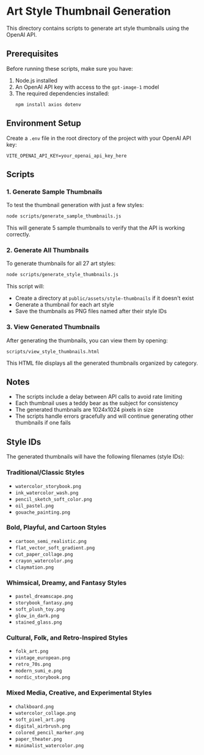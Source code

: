 # Art Style Thumbnail Generation

This directory contains scripts to generate art style thumbnails using the OpenAI API.

## Prerequisites

Before running these scripts, make sure you have:

1. Node.js installed
2. An OpenAI API key with access to the `gpt-image-1` model
3. The required dependencies installed:
   ```
   npm install axios dotenv
   ```

## Environment Setup

Create a `.env` file in the root directory of the project with your OpenAI API key:

```
VITE_OPENAI_API_KEY=your_openai_api_key_here
```

## Scripts

### 1. Generate Sample Thumbnails

To test the thumbnail generation with just a few styles:

```bash
node scripts/generate_sample_thumbnails.js
```

This will generate 5 sample thumbnails to verify that the API is working correctly.

### 2. Generate All Thumbnails

To generate thumbnails for all 27 art styles:

```bash
node scripts/generate_style_thumbnails.js
```

This script will:
- Create a directory at `public/assets/style-thumbnails` if it doesn't exist
- Generate a thumbnail for each art style
- Save the thumbnails as PNG files named after their style IDs

### 3. View Generated Thumbnails

After generating the thumbnails, you can view them by opening:

```
scripts/view_style_thumbnails.html
```

This HTML file displays all the generated thumbnails organized by category.

## Notes

- The scripts include a delay between API calls to avoid rate limiting
- Each thumbnail uses a teddy bear as the subject for consistency
- The generated thumbnails are 1024x1024 pixels in size
- The scripts handle errors gracefully and will continue generating other thumbnails if one fails

## Style IDs

The generated thumbnails will have the following filenames (style IDs):

### Traditional/Classic Styles
- `watercolor_storybook.png`
- `ink_watercolor_wash.png`
- `pencil_sketch_soft_color.png`
- `oil_pastel.png`
- `gouache_painting.png`

### Bold, Playful, and Cartoon Styles
- `cartoon_semi_realistic.png`
- `flat_vector_soft_gradient.png`
- `cut_paper_collage.png`
- `crayon_watercolor.png`
- `claymation.png`

### Whimsical, Dreamy, and Fantasy Styles
- `pastel_dreamscape.png`
- `storybook_fantasy.png`
- `soft_plush_toy.png`
- `glow_in_dark.png`
- `stained_glass.png`

### Cultural, Folk, and Retro-Inspired Styles
- `folk_art.png`
- `vintage_european.png`
- `retro_70s.png`
- `modern_sumi_e.png`
- `nordic_storybook.png`

### Mixed Media, Creative, and Experimental Styles
- `chalkboard.png`
- `watercolor_collage.png`
- `soft_pixel_art.png`
- `digital_airbrush.png`
- `colored_pencil_marker.png`
- `paper_theater.png`
- `minimalist_watercolor.png`
